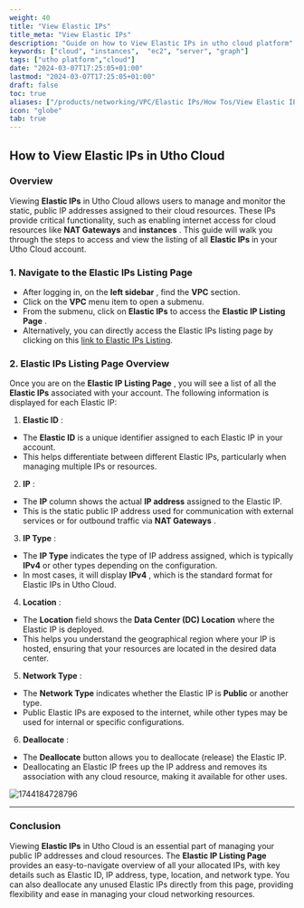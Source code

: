 ```yaml
---
weight: 40
title: "View Elastic IPs"
title_meta: "View Elastic IPs"
description: "Guide on how to View Elastic IPs in utho cloud platform"
keywords: ["cloud", "instances",  "ec2", "server", "graph"]
tags: ["utho platform","cloud"]
date: "2024-03-07T17:25:05+01:00"
lastmod: "2024-03-07T17:25:05+01:00"
draft: false
toc: true
aliases: ["/products/networking/VPC/Elastic IPs/How Tos/View Elastic IPs"]
icon: "globe"
tab: true
---
```




## **How to View Elastic IPs in Utho Cloud**

### **Overview**

Viewing **Elastic IPs** in Utho Cloud allows users to manage and monitor the static, public IP addresses assigned to their cloud resources. These IPs provide critical functionality, such as enabling internet access for cloud resources like **NAT Gateways** and  **instances** . This guide will walk you through the steps to access and view the listing of all **Elastic IPs** in your Utho Cloud account.

### **1. Navigate to the Elastic IPs Listing Page**

* After logging in, on the  **left sidebar** , find the **VPC** section.
* Click on the **VPC** menu item to open a submenu.
* From the submenu, click on **Elastic IPs** to access the  **Elastic IP Listing Page** .
* Alternatively, you can directly access the Elastic IPs listing page by clicking on this [link to Elastic IPs Listing](https://console.utho.com/vpc/elasticip).


### **2. Elastic IPs Listing Page Overview**

Once you are on the  **Elastic IP Listing Page** , you will see a list of all the **Elastic IPs** associated with your account. The following information is displayed for each Elastic IP:

1. **Elastic ID** :

* The **Elastic ID** is a unique identifier assigned to each Elastic IP in your account.
* This helps differentiate between different Elastic IPs, particularly when managing multiple IPs or resources.

2. **IP** :

* The **IP** column shows the actual **IP address** assigned to the Elastic IP.
* This is the static public IP address used for communication with external services or for outbound traffic via  **NAT Gateways** .

3. **IP Type** :

* The **IP Type** indicates the type of IP address assigned, which is typically **IPv4** or other types depending on the configuration.
* In most cases, it will display  **IPv4** , which is the standard format for Elastic IPs in Utho Cloud.

4. **Location** :

* The **Location** field shows the **Data Center (DC) Location** where the Elastic IP is deployed.
* This helps you understand the geographical region where your IP is hosted, ensuring that your resources are located in the desired data center.

5. **Network Type** :

* The **Network Type** indicates whether the Elastic IP is **Public** or another type.
* Public Elastic IPs are exposed to the internet, while other types may be used for internal or specific configurations.

6. **Deallocate** :

* The **Deallocate** button allows you to deallocate (release) the Elastic IP.
* Deallocating an Elastic IP frees up the IP address and removes its association with any cloud resource, making it available for other uses.

![1744184728796](image/index/1744184728796.png)

---

### **Conclusion**

Viewing **Elastic IPs** in Utho Cloud is an essential part of managing your public IP addresses and cloud resources. The **Elastic IP Listing Page** provides an easy-to-navigate overview of all your allocated IPs, with key details such as Elastic ID, IP address, type, location, and network type. You can also deallocate any unused Elastic IPs directly from this page, providing flexibility and ease in managing your cloud networking resources.

